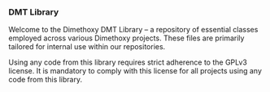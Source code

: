 ### DMT Library

Welcome to the Dimethoxy DMT Library – a repository of essential classes employed across various Dimethoxy projects. These files are primarily tailored for internal use within our repositories.

Using any code from this library requires strict adherence to the GPLv3 license. It is mandatory to comply with this license for all projects using any code from this library.
